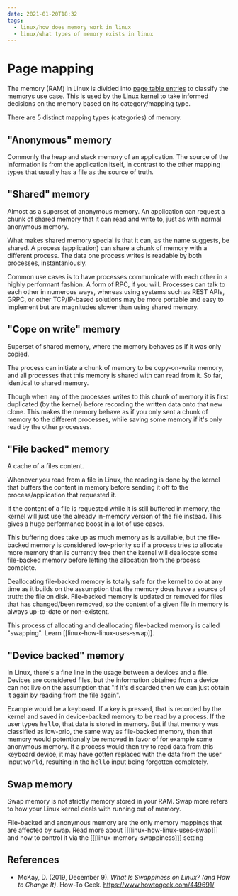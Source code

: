 ```yaml
---
date: 2021-01-20T18:32
tags: 
  - linux/how does memory work in linux
  - linux/what types of memory exists in linux
---
```


# Page mapping

The memory (RAM) in Linux is divided into
[page table entries](https://en.wikipedia.org/wiki/Page_table) to classify the
memorys use case. This is used by the Linux kernel to take informed decisions on
the memory based on its category/mapping type.

There are 5 distinct mapping types (categories) of memory.

## "Anonymous" memory

Commonly the heap and stack memory of an application. The source of the
information is from the application itself, in contrast to the other mapping
types that usually has a file as the source of truth.

## "Shared" memory

Almost as a superset of anonymous memory. An application can request a chunk of
shared memory that it can read and write to, just as with normal anonymous
memory.

What makes shared memory special is that it can, as the name suggests, be shared.
A process (application) can share a chunk of memory with a different process.
The data one process writes is readable by both processes, instantaniously.

Common use cases is to have processes communicate with each other in a highly
performant fashion. A form of RPC, if you will. Processes can talk to each other
in numerous ways, whereas using systems such as REST APIs, GRPC, or other
TCP/IP-based solutions may be more portable and easy to implement but are
magnitudes slower than using shared memory.

## "Cope on write" memory

Superset of shared memory, where the memory behaves as if it was only copied.

The process can initiate a chunk of memory to be copy-on-write memory, and all
processes that this memory is shared with can read from it. So far, identical
to shared memory.

Though when any of the processes writes to this chunk of memory it is first
duplicated (by the kernel) before recording the written data onto that new
clone. This makes the memory behave as if you only sent a chunk of memory to the
different processes, while saving some memory if it's only read by the other
processes.

## "File backed" memory

A cache of a files content.

Whenever you read from a file in Linux, the reading is done by the kernel that
buffers the content in memory before sending it off to the process/application
that requested it.

If the content of a file is requested while it is still buffered in memory, the
kernel will just use the already in-memory version of the file instead. This
gives a huge performance boost in a lot of use cases.

This buffering does take up as much memory as is available, but the file-backed
memory is considered low-priority so if a process tries to allocate more memory
than is currently free then the kernel will deallocate some file-backed memory
before letting the allocation from the process complete.

Deallocating file-backed memory is totally safe for the kernel to do at any time
as it builds on the assumption that the memory does have a source of truth:
the file on disk. File-backed memory is updated or removed for files that has
changed/been removed, so the content of a given file in memory is always
up-to-date or non-existent.

This process of allocating and deallocating file-backed memory is called
"swapping". Learn [[linux-how-linux-uses-swap]].

## "Device backed" memory

In Linux, there's a fine line in the usage between a devices and a file.
Devices are considered files, but the information obtained from a device can not
live on the assumption that "if it's discarded then we can just obtain it again
by reading from the file again".

Example would be a keyboard. If a key is pressed, that is recorded by the kernel
and saved in device-backed memory to be read by a process. If the user types
<kbd>hello</kbd>, that data is stored in memory. But if that memory was
classified as low-prio, the same way as file-backed memory, then that memory
would potentionally be removed in favor of for example some anonymous memory.
If a process would then try to read data from this keyboard device, it may have
gotten replaced with the data from the user input <kbd>world</kbd>, resulting in
the <kbd>hello</kbd> input being forgotten completely.

## Swap memory

Swap memory is not strictly memory stored in your RAM. Swap more refers to how
your Linux kernel deals with running out of memory.

File-backed and anonymous memory are the only memory mappings that are affected
by swap. Read more about [[[linux-how-linux-uses-swap]]] and how to control it via the
[[[linux-memory-swappiness]]] setting

## References

- McKay, D. (2019, December 9). *What Is Swappiness on Linux? (and How to Change
  It)*. How-To Geek. <https://www.howtogeek.com/449691/>
